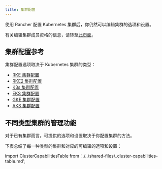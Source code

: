 ```yaml
---
title: 集群配置
---
```


<head>
  <link rel="canonical" href="https://ranchermanager.docs.rancher.com/zh/reference-guides/cluster-configuration"/>
</head>

使用 Rancher 配置 Kubernetes 集群后，你仍然可以编辑集群的选项和设置。

有关编辑集群成员资格的信息，请转至[此页面](../../how-to-guides/new-user-guides/manage-clusters/access-clusters/add-users-to-clusters.md)。

## 集群配置参考

集群配置选项取决于 Kubernetes 集群的类型：

- [RKE 集群配置](rancher-server-configuration/rke1-cluster-configuration.md)
- [RKE2 集群配置](rancher-server-configuration/rke2-cluster-configuration.md)
- [K3s 集群配置](rancher-server-configuration/k3s-cluster-configuration.md)
- [EKS 集群配置](rancher-server-configuration/eks-cluster-configuration.md)
- [GKE 集群配置](gke-cluster-configuration.md)
- [AKS 集群配置](rancher-server-configuration/aks-cluster-configuration.md)

## 不同类型集群的管理功能

对于已有集群而言，可提供的选项和设置取决于你配置集群的方法。

下表总结了每一种类型的集群和对应的可编辑的选项和设置：

import ClusterCapabilitiesTable from '../../shared-files/_cluster-capabilities-table.md';

<ClusterCapabilitiesTable />
